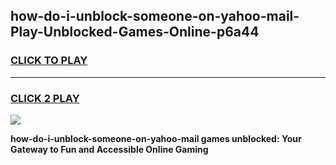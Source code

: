 
## how-do-i-unblock-someone-on-yahoo-mail-Play-Unblocked-Games-Online-p6a44
<h3>
<a href="https://premium76.site?title=how-do-i-unblock-someone-on-yahoo-mail&ref=25A">CLICK TO PLAY</a></h3>
<hr>

<h3>
<a href="https://premium76.site?title=how-do-i-unblock-someone-on-yahoo-mail&ref=25A">CLICK 2 PLAY</a>
  
</h3>

<a href="https://premium76.site?title=how-do-i-unblock-someone-on-yahoo-mail&ref=25A"><img src="https://clearcache.store/games.png"></a>


**how-do-i-unblock-someone-on-yahoo-mail games unblocked: Your Gateway to Fun and Accessible Online Gaming**
